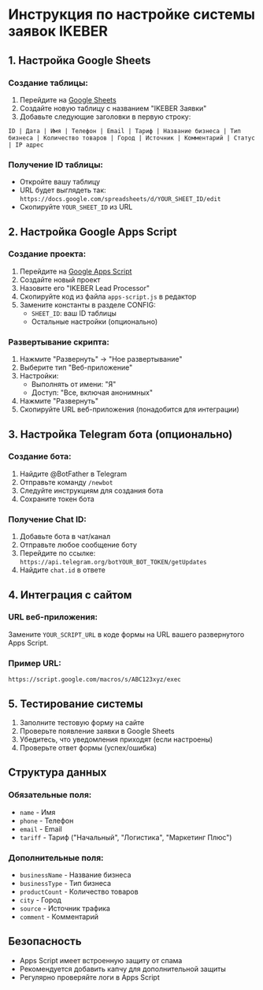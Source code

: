 # Инструкция по настройке системы заявок IKEBER

## 1. Настройка Google Sheets

### Создание таблицы:
1. Перейдите на [Google Sheets](https://sheets.google.com)
2. Создайте новую таблицу с названием "IKEBER Заявки"
3. Добавьте следующие заголовки в первую строку:

```
ID | Дата | Имя | Телефон | Email | Тариф | Название бизнеса | Тип бизнеса | Количество товаров | Город | Источник | Комментарий | Статус | IP адрес
```

### Получение ID таблицы:
- Откройте вашу таблицу
- URL будет выглядеть так: `https://docs.google.com/spreadsheets/d/YOUR_SHEET_ID/edit`
- Скопируйте `YOUR_SHEET_ID` из URL

## 2. Настройка Google Apps Script

### Создание проекта:
1. Перейдите на [Google Apps Script](https://script.google.com)
2. Создайте новый проект
3. Назовите его "IKEBER Lead Processor"
4. Скопируйте код из файла `apps-script.js` в редактор
5. Замените константы в разделе CONFIG:
   - `SHEET_ID`: ваш ID таблицы
   - Остальные настройки (опционально)

### Развертывание скрипта:
1. Нажмите "Развернуть" → "Ное развертывание"
2. Выберите тип "Веб-приложение"
3. Настройки:
   - Выполнять от имени: "Я"
   - Доступ: "Все, включая анонимных"
4. Нажмите "Развернуть"
5. Скопируйте URL веб-приложения (понадобится для интеграции)

## 3. Настройка Telegram бота (опционально)

### Создание бота:
1. Найдите @BotFather в Telegram
2. Отправьте команду `/newbot`
3. Следуйте инструкциям для создания бота
4. Сохраните токен бота

### Получение Chat ID:
1. Добавьте бота в чат/канал
2. Отправьте любое сообщение боту
3. Перейдите по ссылке: `https://api.telegram.org/botYOUR_BOT_TOKEN/getUpdates`
4. Найдите `chat.id` в ответе

## 4. Интеграция с сайтом

### URL веб-приложения:
Замените `YOUR_SCRIPT_URL` в коде формы на URL вашего развернутого Apps Script.

### Пример URL:
```
https://script.google.com/macros/s/ABC123xyz/exec
```

## 5. Тестирование системы

1. Заполните тестовую форму на сайте
2. Проверьте появление заявки в Google Sheets
3. Убедитесь, что уведомления приходят (если настроены)
4. Проверьте ответ формы (успех/ошибка)

## Структура данных

### Обязательные поля:
- `name` - Имя
- `phone` - Телефон
- `email` - Email
- `tariff` - Тариф ("Начальный", "Логистика", "Маркетинг Плюс")

### Дополнительные поля:
- `businessName` - Название бизнеса
- `businessType` - Тип бизнеса
- `productCount` - Количество товаров
- `city` - Город
- `source` - Источник трафика
- `comment` - Комментарий

## Безопасность

- Apps Script имеет встроенную защиту от спама
- Рекомендуется добавить капчу для дополнительной защиты
- Регулярно проверяйте логи в Apps Script
